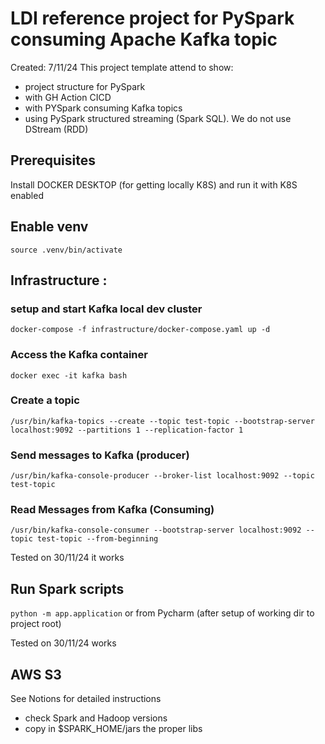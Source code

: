 # LDI reference project for PySpark consuming Apache Kafka topic
Created: 7/11/24
This project template attend to show:
- project structure for PySpark
- with GH Action CICD
- with PYSpark consuming Kafka topics
- using PySpark structured streaming (Spark SQL). We do not use DStream (RDD)

## Prerequisites
Install DOCKER DESKTOP (for getting locally K8S) and run it with K8S enabled

## Enable venv
`source .venv/bin/activate`


## Infrastructure : 
### setup and start Kafka local dev cluster
`docker-compose -f infrastructure/docker-compose.yaml up -d`

### Access the Kafka container 
`docker exec -it kafka bash`

### Create a topic 
```
/usr/bin/kafka-topics --create --topic test-topic --bootstrap-server localhost:9092 --partitions 1 --replication-factor 1
```

### Send messages to Kafka (producer)
```
/usr/bin/kafka-console-producer --broker-list localhost:9092 --topic test-topic
```

###  Read Messages from Kafka (Consuming) 
```
/usr/bin/kafka-console-consumer --bootstrap-server localhost:9092 --topic test-topic --from-beginning
```

Tested on 30/11/24 it works


## Run Spark scripts

`python -m app.application`
or from Pycharm (after setup of working dir to project root)

Tested on 30/11/24 works

## AWS S3
See Notions for detailed instructions
- check Spark and Hadoop versions
- copy in $SPARK_HOME/jars the proper libs




